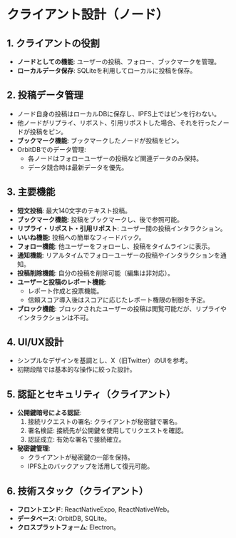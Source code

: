 
# クライアント設計（ノード）

## 1. クライアントの役割
- **ノードとしての機能**: ユーザーの投稿、フォロー、ブックマークを管理。
- **ローカルデータ保存**: SQLiteを利用してローカルに投稿を保存。

## 2. 投稿データ管理
- ノード自身の投稿はローカルDBに保存し、IPFS上ではピンを行わない。
- 他ノードがリプライ、リポスト、引用リポストした場合、それを行ったノードが投稿をピン。
- **ブックマーク機能**: ブックマークしたノードが投稿をピン。
- OrbitDBでのデータ管理:
  - 各ノードはフォローユーザーの投稿など関連データのみ保持。
  - データ競合時は最新データを優先。

## 3. 主要機能
- **短文投稿**: 最大140文字のテキスト投稿。
- **ブックマーク機能**: 投稿をブックマークし、後で参照可能。
- **リプライ・リポスト・引用リポスト**: ユーザー間の投稿インタラクション。
- **いいね機能**: 投稿への簡単なフィードバック。
- **フォロー機能**: 他ユーザーをフォローし、投稿をタイムラインに表示。
- **通知機能**: リアルタイムでフォローユーザーの投稿やインタラクションを通知。
- **投稿削除機能**: 自分の投稿を削除可能（編集は非対応）。
- **ユーザーと投稿のレポート機能**:
  - レポート作成と投票機能。
  - 信頼スコア導入後はスコアに応じたレポート権限の制御を予定。
- **ブロック機能**: ブロックされたユーザーの投稿は閲覧可能だが、リプライやインタラクションは不可。

## 4. UI/UX設計
- シンプルなデザインを基調とし、X（旧Twitter）のUIを参考。
- 初期段階では基本的な操作に絞った設計。

## 5. 認証とセキュリティ（クライアント）
- **公開鍵暗号による認証**:
  1. 接続リクエストの署名: クライアントが秘密鍵で署名。
  2. 署名検証: 接続先が公開鍵を使用してリクエストを確認。
  3. 認証成立: 有効な署名で接続確立。
- **秘密鍵管理**:
  - クライアントが秘密鍵の一部を保持。
  - IPFS上のバックアップを活用して復元可能。

## 6. 技術スタック（クライアント）
- **フロントエンド**: ReactNativeExpo, ReactNativeWeb。
- **データベース**: OrbitDB, SQLite。
- **クロスプラットフォーム**: Electron。
